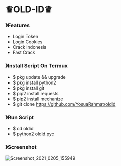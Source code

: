 # ♛OLD-ID♛ #

### 》Features
- Login Token
- Login Cookies
- Crack Indonesia
- Fast Crack

### 》Install Script On Termux
- $ pkg update && upgrade
- $ pkg install python2
- $ pkg install git
- $ pip2 install requests
- $ pip2 install mechanize
- $ git clone https://github.com/YosuaRahmat/oldid

### 》Run Script
- $ cd oldid
- $ python2 oldid.pyc

### 》Screenshot
![Screenshot_2021_0205_155949](https://user-images.githubusercontent.com/76211798/107041508-2f1bd880-67f3-11eb-8269-b64b7e74fcf9.jpg)
